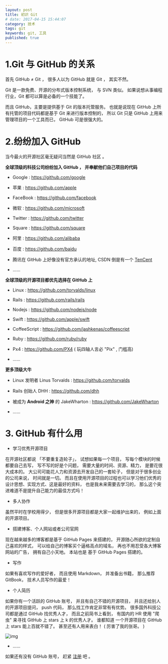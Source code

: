 ```yaml
---
layout: post
title: 初识 Git
# date: 2017-04-15 15:44:07
category: 技术
tags: git
keywords: git, 工具
published: true
---
```


# 1.Git 与 GitHub 的关系

首先 GitHub ≠ Git ， 很多人以为 GitHub 就是 Git ， 其实不然。

Git 是一款免费、开源的分布式版本控制系统， 与 SVN 类似。 如果说想从事编程行业，Git 都可以算是必备的一个技能了。

而且 GitHub，主要是提供基于 Git 的版本托管服务。 也就是说现在 GitHub 上所有托管的项目代码都是基于 Git 来进行版本控制的， 所以 Git 只是 GitHub 上用来管理项目的一个工具而已， GitHub 可是很强大的。

# 2.纷纷加入 GitHub

当今最火的开源社区毫无疑问当然是 GitHub 社区 。

**全球顶级的科技公司纷纷加入 GitHub ， 并奉献他们自己项目的代码**

- Google : https://github.com/google

- 苹果 : https://github.com/apple

- FaceBook : https://github.com/facebook

- 微软 : https://github.com/microsoft

- Twitter : https://github.com/twitter

- Square : https://github.com/square

- 阿里 : https://github.com/alibaba

- 百度 : https://github.com/baidu

- 腾讯在 GitHub 上好像没有官方承认的地址, CSDN 倒是有一个 [TenCent](https://code.csdn.net/tencent)

- ......

**全球顶级的开源项目都优先选择在 GitHub 上**

- Linux : https://github.com/torvalds/linux

- Rails : https://github.com/rails/rails

- Nodejs : https://github.com/nodejs/node

- Swift : https://github.com/apple/swift

- CoffeeScript : https://github.com/jashkenas/coffeescript

- Ruby : https://github.com/ruby/ruby

- Px4 : https://github.com/PX4 ( 玩四轴人言必 "Pix" , 门槛高)

- ......

**更多顶级大牛**

- Linux 发明者 Linus Torvalds : https://github.com/torvalds

- Rails 创始人 DHH : https://github.com/dhh

- 被成为 **Android 之神** 的 JakeWharton : https://github.com/JakeWharton

- ......

# 3. GitHub 有什么用

- 学习优秀开源项目

在开源社区都说 「不要重复造轮子」， 试想如果每一个项目， 写每个模块的时候都要自己去写， 写不写的好是个问题， 需要大量的时间、资源、精力， 是要花很大成本的。 大公司可能花人力和资源去开发自己的一套轮子， 但是对于很多创业的公司来说， 时间就是一切。 而且在使用开源项目的过程也可以学习他们优秀的设计思想、实现方式、这是最好的资料， 也是我未来需要去学习的， 那么这个突进难道不是提升自己能力的最佳方式吗！

- 多人协作

虽然平时在学校用得少， 但是很多开源项目都是大家一起维护出来的， 例如上面的开源项目。

- 搭建博客、个人网站或者公司官网

现在越来越多的博客都是基于 GitHub Pages 来搭建的， 开源随心所欲的定制自己喜欢的样式， 可以给自己的博客买个逼格高点的域名， 再也不用忍受各大博客网站的广告， 拥有自己小天地。 本站也是 基于 GitHub Pages 搭建的。

- 写作

如果有喜欢写作的爱好者， 而且使用 Markdown， 并准备出书籍， 那么推荐 GitBook， 技术人员写作的最爱！

- 个人简历

如果你有一个活跃的 GitHub 账号， 并且有自己不错的开源项目， 并且还给别人的开源项目提问， push 代码， 那么找工作肯定非常有有优势。 很多国外科技公司都是通过 GitHub 找优秀人才， 而且之前简书上看到， 有国内的 HR 使用 "爬虫" 来寻找 GitHub 上 stars 上 k 的优秀人才。 谁都知道 一个开源项目在 GitHub 上 stars 能上百就不错了。 甚至还有人用来表白！ ( 厉害了我的张哥。 )

![img](http://stormzhang.com/image/stormzhang.jpg)

- ......

如果还有没有 GitHub 账号， 赶紧 [注册](https://github.com/) 吧 。

